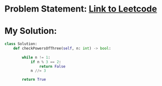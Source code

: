 # Problem Statement: [Link to Leetcode](https://leetcode.com/problems/check-if-number-is-a-sum-of-powers-of-three/?envType=daily-question&envId=2025-03-04)
# My Solution: 
```python
class Solution:
    def checkPowersOfThree(self, n: int) -> bool:
        
        while n != 1:
            if n % 3 == 2:
                return False
            n //= 3

        return True
```
